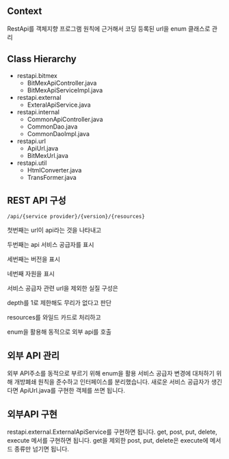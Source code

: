 ## Context
RestApi를 객체지향 프로그램 원칙에 근거해서 코딩
등록된 url을 enum 클래스로 관리
## Class Hierarchy
<ul>
	<li>restapi.bitmex
		<ul>
			<li>BitMexApiController.java
			<li>BitMexApiServiceImpl.java
		</ul>
	<li>restapi.external
		<ul>
			<li>ExteralApiService.java
		</ul>
	<li>restapi.internal
		<ul>
			<li>CommonApiController.java
			<li>CommonDao.java
			<li>CommonDaoImpl.java
		</ul>
	<li>restapi.url
		<ul>
			<li>ApiUrl.java
			<li>BitMexUrl.java
		</ul>	
	<li>restapi.util
		<ul>
			<li>HtmlConverter.java
			<li>TransFormer.java
		</ul>	
</ul>

## REST API 구성
``` /api/{service provider}/{version}/{resources} ```

첫번째는 url이 api라는 것을 나타내고

두번째는 api 서비스 공급자를 표시

세번째는 버전을 표시

네번째 자원을 표시

서비스 공급자 관련 url을 제외한 실질 구성은

depth를 1로 제한해도 무리가 없다고 판단

resources를   와일드 카드로 처리하고

enum을 활용해 동적으로 외부 api를 호출


## 외부 API 관리
외부 API주소를 동적으로 부르기 위해 enum을 활용
서비스 공급자 변경에 대처하기 위해 개방폐쇄 원칙을 준수하고 인터페이스를 분리했습니다.
새로운 서비스 공급자가 생긴다면 ApiUrl.java를 구현한 객체를 쓰면 됩니다.

## 외부API 구현
restapi.external.ExternalApiService를 구현하면 됩니다.
get,  post, put, delete, execute 메서를 구현하면 됩니다.
get을 제외한 post, put, delete은 execute에 메서드 종류만 넘기면 됩니다.
